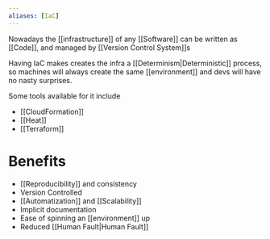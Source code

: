 ```yaml
---
aliases: [IaC]
---
```


Nowadays the [[infrastructure]] of any [[Software]] can be written as [[Code]], and managed by [[Version Control System]]s

Having IaC makes creates the infra a [[Determinism|Deterministic]] process, so machines will always create the same [[environment]] and devs will have no nasty surprises.

Some tools available for it include

- [[CloudFormation]]
- [[Heat]]
- [[Terraform]]

# Benefits

- [[Reproducibility]] and consistency
- Version Controlled
- [[Automatization]] and [[Scalability]]
- Implicit documentation
- Ease of spinning an [[environment]] up
- Reduced [[Human Fault|Human Fault]]
